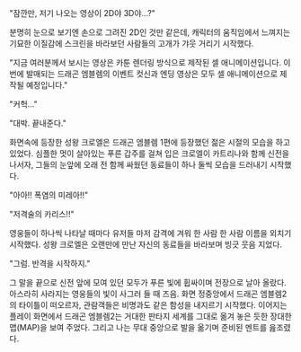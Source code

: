 "잠깐만, 저기 나오는 영상이 2D야 3D야...?" 

분명히 눈으로 보기엔 손으로 그려진 2D인 것만 같은데, 캐릭터의 움직임에서 느껴지는 기묘한 이질감에 스크린을 바라보던 사람들의 고개가 갸웃 거리기 시작했다. 

"지금 여러분께서 보시는 영상은 카툰 렌더링 방식으로 제작된 셀 애니메이션입니다. 이번에 발매되는 드래곤 엠블렘의 이벤트 컷신과 엔딩 영상은 모두 셀 애니메이션으로 제작될 예정입니다." 

"커헉..." 

"대박. 끝내준다." 

화면속에 등장한 성왕 크로엘은 드래곤 엠블렘 1편에 등장했던 젊은 시절의 모습을 하고 있었다. 심플한 멋이 살아있는 푸른 갑주를 걸쳐 입은 크로엘이 카트리나와 함께 신전을 나서자, 그들의 눈앞에 오래 전 함께 싸웠던 동료들이 하나 둘씩 모습을 드러내기 시작했다. 

"아아!! 폭염의 미레아!!" 

"저격술의 카리스!!" 

영웅들이 하나씩 나타날 때마다 유저들 마저 감격에 겨워 한 사람 한 사람 이름을 외치기 시작했다. 성왕 크로엘은 오랜만에 만난 자신의 동료들을 바라보며 빙긋 웃음 지었다. 

"그럼. 반격을 시작하지." 

그 말을 끝으로 신전 앞에 모여 있던 모두가 푸른 빛에 휩싸이며 전장으로 날아 올랐다. 
아스라히 사라지는 영웅들의 빛이 사그러 들 때 즈음. 
화면 정중앙에서 드래곤 엠블렘2의 타이틀이 떠오르자, 관람객들은 비명과도 같은 함성을 내지르기 시작했다. 
이어지는 플레이 화면에서 드래곤 엠블렘2는 거대한 판타지 세계를 그대로 옮겨 놓은 듯한 장대한 맵(MAP)을 보여 주었다. 
그리고 나는 무대 중앙으로 발을 옮기며 준비된 멘트를 읊조렸다. 